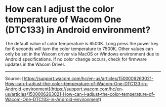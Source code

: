 # How can I adjust the color temperature of Wacom One (DTC133) in Android environment?

The default value of color temperature is 6500K. Long press the power key for 6 seconds will turn the color temperature to 7500K. Other values can only be set in the Wacom driver via MacOS or Windows environment due to Android specifications. If no color change occurs, check for firmware updates in the Wacom Driver.

---
Source: [https://support.wacom.com/hc/en-us/articles/1500006263021-How-can-I-adjust-the-color-temperature-of-Wacom-One-DTC133-in-Android-environment](https://support.wacom.com/hc/en-us/articles/1500006263021-How-can-I-adjust-the-color-temperature-of-Wacom-One-DTC133-in-Android-environment)
